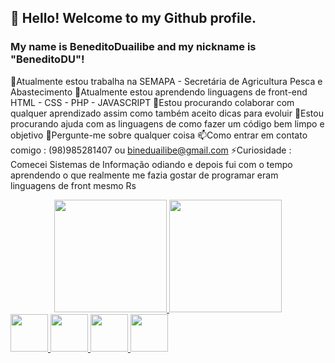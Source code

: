 ## 👋 Hello! Welcome to my Github profile.
### My name is BeneditoDuailibe and my nickname is "BeneditoDU"!


🔭Atualmente estou trabalha na SEMAPA - Secretária de Agricultura Pesca e Abastecimento
🌱Atualmente estou aprendendo linguagens de front-end HTML - CSS - PHP - JAVASCRIPT
👯Estou procurando colaborar com qualquer aprendizado assim como também aceito dicas para evoluir
🤔Estou procurando ajuda com as linguagens de como fazer um código bem limpo e objetivo
💬Pergunte-me sobre qualquer coisa
📫Como entrar em contato comigo : (98)985281407 ou bineduailibe@gmail.com
⚡Curiosidade : Comecei Sistemas de Informação odiando e depois fui com o tempo aprendendo o que realmente me fazia gostar de programar eram linguagens de front mesmo Rs

<div align="center">
  <a href="https://github.com/BeneditoDU">
  <img height="180em" src="https://github-readme-stats.vercel.app/api?username=BeneditoDu&show_icons=true&theme=dracula&include_all_commits=true&count_private=true"/>
  <img height="180em" src="https://github-readme-stats.vercel.app/api/top-langs/?username=BeneditoDu&layout=compact&langs_count=7&theme=dracula"/>
</div>


<img src="https://cdn.jsdelivr.net/gh/devicons/devicon/icons/css3/css3-original-wordmark.svg" height="60" width="60">
<img src="https://cdn.jsdelivr.net/gh/devicons/devicon/icons/php/php-original.svg" height="60" width="60">
<img src="https://cdn.jsdelivr.net/gh/devicons/devicon/icons/html5/html5-original-wordmark.svg" height="60" width="60">
<img src="https://cdn.jsdelivr.net/gh/devicons/devicon/icons/javascript/javascript-original.svg" height="60" width="60">
